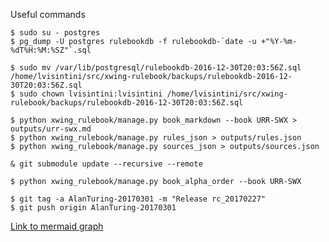 
Useful commands
```
$ sudo su - postgres
$ pg_dump -U postgres rulebookdb -f rulebookdb-`date -u +"%Y-%m-%dT%H:%M:%SZ"`.sql

$ sudo mv /var/lib/postgresql/rulebookdb-2016-12-30T20:03:56Z.sql /home/lvisintini/src/xwing-rulebook/backups/rulebookdb-2016-12-30T20:03:56Z.sql
$ sudo chown lvisintini:lvisintini /home/lvisintini/src/xwing-rulebook/backups/rulebookdb-2016-12-30T20:03:56Z.sql

$ python xwing_rulebook/manage.py book_markdown --book URR-SWX > outputs/urr-swx.md
$ python xwing_rulebook/manage.py rules_json > outputs/rules.json
$ python xwing_rulebook/manage.py sources_json > outputs/sources.json

& git submodule update --recursive --remote

$ python xwing_rulebook/manage.py book_alpha_order --book URR-SWX

$ git tag -a AlanTuring-20170301 -m "Release rc_20170227"
$ git push origin AlanTuring-20170301
```

[Link to mermaid graph](http://knsv.github.io/mermaid/live_editor/#/edit/Z3JhcGggVEIKU1RBUlQtLT5BCkEtLT5CCnN1YmdyYXBoIEF0dGFja2VyCiAgICBCLS0-QwplbmQKQy0tPkQKc3ViZ3JhcGggRGVmZW5kZXIKICAgIEQtLT5GCmVuZApGLS0-RwpHLS0-SApILS0gWWVzIC0tPkkKSC0tIE5vIC0tPkoKSS0tPkoKSi0tIFllcyAtLT5CCkogLS0gTm8gLS0-SwpLLS0-TApMLS0-TQpNLS1ZZXMtLT5OCk0tLU5vLS0-QQpOLS0-RU5E)